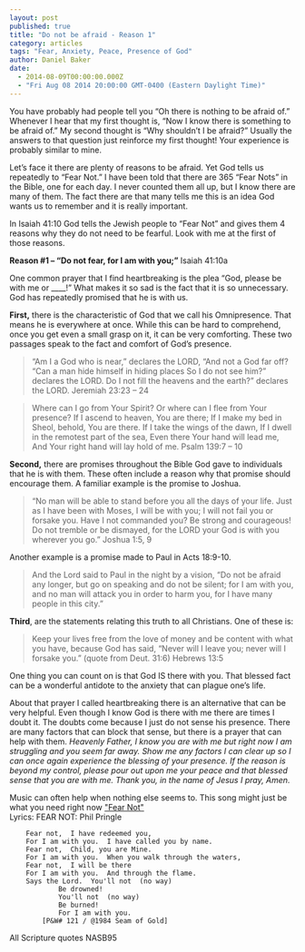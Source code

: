 ```yaml
---
layout: post
published: true
title: "Do not be afraid - Reason 1"
category: articles
tags: "Fear, Anxiety, Peace, Presence of God"
author: Daniel Baker
date: 
  - 2014-08-09T00:00:00.000Z
  - "Fri Aug 08 2014 20:00:00 GMT-0400 (Eastern Daylight Time)"
---
```


You have probably had people tell you “Oh there is nothing to be afraid of.” Whenever I hear that my first thought is, “Now I know there is something to be afraid of.” My second thought is “Why shouldn’t I be afraid?” Usually the answers to that question just reinforce my first thought! Your experience is probably similar to mine. 

Let’s face it there are plenty of reasons to be afraid. Yet God tells us repeatedly to “Fear Not.” I have been told that there are 365 “Fear Nots” in the Bible, one for each day. I never counted them all up, but I know there are many of them. The fact there are that many tells me this is an idea God wants us to remember and it is really important. 

In Isaiah 41:10 God tells the Jewish people to “Fear Not” and gives them 4 reasons why they do not need to be fearful. Look with me at the first of those reasons.

**Reason #1 – “Do not fear, for I am with you;”** Isaiah 41:10a

One common prayer that I find heartbreaking is the plea “God, please be with me or ____!” What makes it so sad is the fact that it is so unnecessary. God has repeatedly promised that he is with us.

**First,** there is the characteristic of God that we call his Omnipresence. That means he is everywhere at once. While this can be hard to comprehend, once you get even a small grasp on it, it can be very comforting. These two passages speak to the fact and comfort of God’s presence.

> “Am I a God who is near,” declares the LORD, “And not a God far off? “Can a man hide himself in hiding places So I do not see him?” declares the LORD. Do I not fill the heavens and the earth?” declares the LORD. Jeremiah 23:23 – 24

> Where can I go from Your Spirit? Or where can I flee from Your presence? If I ascend to heaven, You are there; If I make my bed in Sheol, behold, You are there. If I take the wings of the dawn, If I dwell in the remotest part of the sea, Even there Your hand will lead me, And Your right hand will lay hold of me.  Psalm 139:7 – 10

**Second,** there are promises throughout the Bible God gave to individuals that he is with them. These often include a reason why that promise should encourage them. A familiar example is the promise to Joshua. 

 > “No man will be able to stand before you all the days of your life. Just as I have been with Moses, I will be with you; I will not fail you or forsake you. Have I not commanded you? Be strong and courageous! Do not tremble or be dismayed, for the LORD your God is with you wherever you go.” Joshua 1:5, 9

Another example is a promise made to Paul in Acts 18:9-10. 

> And the Lord said to Paul in the night by a vision, “Do not be afraid any longer, but go on speaking and do not be silent; for I am with you, and no man will attack you in order to harm you, for I have many people in this city.”

**Third**, are the statements relating this truth to all Christians. One of these is:

> Keep your lives free from the love of money and be content with what you have, because God has said, “Never will I leave you; never will I forsake you.” (quote from Deut. 31:6) Hebrews 13:5

One thing you can count on is that God IS there with you. That blessed fact can be a wonderful antidote to the anxiety that can plague one’s life. 

About that prayer I called heartbreaking there is an alternative that can be very helpful. Even though I know God is there with me there are times I doubt it. The doubts come because I just do not sense his presence. There are many factors that can block that sense, but there is a prayer that can help with them. _Heavenly Father, I know you are with me but right now I am struggling and you seem far away. Show me any factors I can clear up so I can once again experience the blessing of your presence. If the reason is beyond my control, please pour out upon me your peace and that blessed sense that you are with me. Thank you, in the name of Jesus I pray, Amen._


Music can often help when nothing else seems to. This song might just be what you need right now ["Fear Not"](http://youtu.be/McLO2iZcbKo)    
Lyrics: FEAR NOT:  Phil Pringle

		Fear not,  I have redeemed you,
    	For I am with you.  I have called you by name.
    	Fear not,  Child, you are Mine.
   		For I am with you.  When you walk through the waters,
    	Fear not,  I will be there
    	For I am with you.  And through the flame.
    	Says the Lord.  You'll not  (no way)
    			Be drowned!
        		You'll not  (no way)
        		Be burned!
        		For I am with you.
        	[P&W# 121 / @1984 Seam of Gold]

All Scripture quotes NASB95
